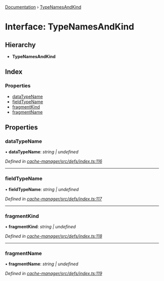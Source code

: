 [Documentation](../README.md) › [TypeNamesAndKind](typenamesandkind.md)

# Interface: TypeNamesAndKind

## Hierarchy

* **TypeNamesAndKind**

## Index

### Properties

* [dataTypeName](typenamesandkind.md#datatypename)
* [fieldTypeName](typenamesandkind.md#fieldtypename)
* [fragmentKind](typenamesandkind.md#fragmentkind)
* [fragmentName](typenamesandkind.md#fragmentname)

## Properties

###  dataTypeName

• **dataTypeName**: *string | undefined*

*Defined in [cache-manager/src/defs/index.ts:116](https://github.com/badbatch/graphql-box/blob/f1852d90/packages/cache-manager/src/defs/index.ts#L116)*

___

###  fieldTypeName

• **fieldTypeName**: *string | undefined*

*Defined in [cache-manager/src/defs/index.ts:117](https://github.com/badbatch/graphql-box/blob/f1852d90/packages/cache-manager/src/defs/index.ts#L117)*

___

###  fragmentKind

• **fragmentKind**: *string | undefined*

*Defined in [cache-manager/src/defs/index.ts:118](https://github.com/badbatch/graphql-box/blob/f1852d90/packages/cache-manager/src/defs/index.ts#L118)*

___

###  fragmentName

• **fragmentName**: *string | undefined*

*Defined in [cache-manager/src/defs/index.ts:119](https://github.com/badbatch/graphql-box/blob/f1852d90/packages/cache-manager/src/defs/index.ts#L119)*
